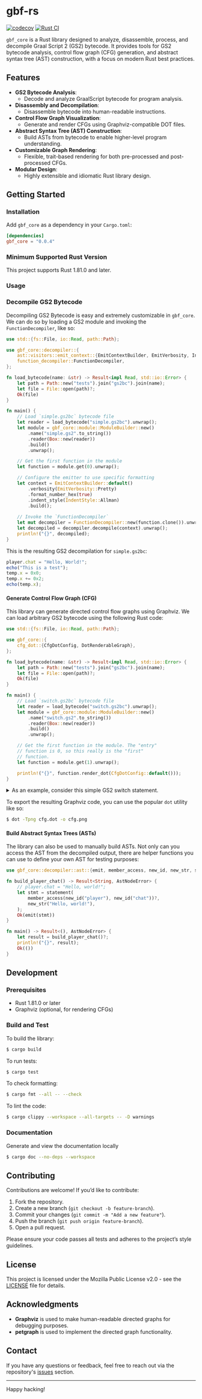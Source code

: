 # gbf-rs
[![codecov](https://codecov.io/gh/Preagonal/gbf-rs/graph/badge.svg?token=V66BCXQ5IX)](https://codecov.io/gh/Preagonal/gbf-rs)
[![Rust CI](https://github.com/cernec1999/gbf-rs/actions/workflows/rust-ci.yml/badge.svg)](https://github.com/cernec1999/gbf-rs/actions/workflows/rust-ci.yml)

`gbf_core` is a Rust library designed to analyze, disassemble, process, and decompile Graal Script 2 (GS2) bytecode. It provides tools for GS2 bytecode analysis, control flow graph (CFG) generation, and abstract syntax tree (AST) construction, with a focus on modern Rust best practices.

## Features

- **GS2 Bytecode Analysis**:
  - Decode and analyze GraalScript bytecode for program analysis.
- **Disassembly and Decompilation**:
  - Disassemble bytecode into human-readable instructions.
- **Control Flow Graph Visualization**:
  - Generate and render CFGs using Graphviz-compatible DOT files.
- **Abstract Syntax Tree (AST) Construction**:
  - Build ASTs from bytecode to enable higher-level program understanding.
- **Customizable Graph Rendering**:
  - Flexible, trait-based rendering for both pre-processed and post-processed CFGs.
- **Modular Design**:
  - Highly extensible and idiomatic Rust library design.

## Getting Started

### Installation

Add `gbf_core` as a dependency in your `Cargo.toml`:

```toml
[dependencies]
gbf_core = "0.0.4"
```

### Minimum Supported Rust Version
This project supports Rust 1.81.0 and later.

### Usage

### Decompile GS2 Bytecode

Decompiling GS2 Bytecode is easy and extremely customizable in `gbf_core`. We can do so by loading a GS2 module and invoking the `FunctionDecompiler`, like so:

```rs
use std::{fs::File, io::Read, path::Path};

use gbf_core::decompiler::{
    ast::visitors::emit_context::{EmitContextBuilder, EmitVerbosity, IndentStyle},
    function_decompiler::FunctionDecompiler,
};

fn load_bytecode(name: &str) -> Result<impl Read, std::io::Error> {
    let path = Path::new("tests").join("gs2bc").join(name);
    let file = File::open(path)?;
    Ok(file)
}

fn main() {
    // Load `simple.gs2bc` bytecode file
    let reader = load_bytecode("simple.gs2bc").unwrap();
    let module = gbf_core::module::ModuleBuilder::new()
        .name("simple.gs2".to_string())
        .reader(Box::new(reader))
        .build()
        .unwrap();

    // Get the first function in the module
    let function = module.get(0).unwrap();

    // Configure the emitter to use specific formatting
    let context = EmitContextBuilder::default()
        .verbosity(EmitVerbosity::Pretty)
        .format_number_hex(true)
        .indent_style(IndentStyle::Allman)
        .build();
    
    // Invoke the `FunctionDecompiler`
    let mut decompiler = FunctionDecompiler::new(function.clone()).unwrap();
    let decompiled = decompiler.decompile(context).unwrap();
    println!("{}", decompiled);
}
```

This is the resulting GS2 decompilation for `simple.gs2bc`:

```js
player.chat = "Hello, World!";
echo("This is a test");
temp.x = 0x0;
temp.x += 0x2;
echo(temp.x);
```

#### Generate Control Flow Graph (CFG)

This library can generate directed control flow graphs using Graphviz. We can load arbitrary GS2 bytecode using the following Rust code:

```rs
use std::{fs::File, io::Read, path::Path};

use gbf_core::{
    cfg_dot::{CfgDotConfig, DotRenderableGraph},
};

fn load_bytecode(name: &str) -> Result<impl Read, std::io::Error> {
    let path = Path::new("tests").join("gs2bc").join(name);
    let file = File::open(path)?;
    Ok(file)
}

fn main() {
    // Load `switch.gs2bc` bytecode file
    let reader = load_bytecode("switch.gs2bc").unwrap();
    let module = gbf_core::module::ModuleBuilder::new()
        .name("switch.gs2".to_string())
        .reader(Box::new(reader))
        .build()
        .unwrap();

    // Get the first function in the module. The "entry"
    // function is 0, so this really is the "first"
    // function.
    let function = module.get(1).unwrap();

    println!("{}", function.render_dot(CfgDotConfig::default()));
}
```

<details> 
  <summary>As an example, consider this simple GS2 switch statement.</summary>

  ```js
  function switchWithMultipleCasesPerNode() {
      temp.server = "classicplus";
      switch (temp.server) {
          case "classic":
          case "classicplus":
              this.loginserver = "loginclassic1.graalonline.com:14900";
              break;
          case "delteria":
          case "delteriaplus":
              this.loginserver = "logindelteria1.graalonline.com:14900";
              break;
          case "foo":
              this.loginserver = "loginfoo1.graalonline.com:14900";
              break;
          default:
              this.loginserver = "loginserver.graalonline.com:14900";
              break;
      }
      temp.i = this.loginserver.pos(":");
      this.loginhost = this.loginserver.substring(0, temp.i);
      this.loginport = this.loginserver.substring(temp.i + 1, 255);
  }
  ```

  The resulting Graphviz code that `gbf_core` generates will look like this when exported:
  ![Switch CFG](./docs/switch.svg)
</details>

To export the resulting Graphviz code, you can use the popular `dot` utility like so:

```sh
$ dot -Tpng cfg.dot -o cfg.png
```

#### Build Abstract Syntax Trees (ASTs)

The library can also be used to manually build ASTs. Not only can you access the AST from the decompiled output, there are helper functions you can use to define your own AST for testing purposes:

```rs
use gbf_core::decompiler::ast::{emit, member_access, new_id, new_str, statement, AstNodeError};

fn build_player_chat() -> Result<String, AstNodeError> {
    // player.chat = "Hello, world!";
    let stmt = statement(
        member_access(new_id("player"), new_id("chat"))?,
        new_str("Hello, world!"),
    );
    Ok(emit(stmt))
}

fn main() -> Result<(), AstNodeError> {
    let result = build_player_chat()?;
    println!("{}", result);
    Ok(())
}
```

## Development

### Prerequisites

- Rust 1.81.0 or later
- Graphviz (optional, for rendering CFGs)

### Build and Test

To build the library:

```bash
$ cargo build
```

To run tests:

```bash
$ cargo test
```

To check formatting:

```bash
$ cargo fmt --all -- --check
```

To lint the code:

```bash
$ cargo clippy --workspace --all-targets -- -D warnings
```

### Documentation

Generate and view the documentation locally

```bash
$ cargo doc --no-deps --workspace
```

## Contributing

Contributions are welcome! If you’d like to contribute:

1. Fork the repository.
2. Create a new branch (`git checkout -b feature-branch`).
3. Commit your changes (`git commit -m "Add a new feature"`).
4. Push the branch (`git push origin feature-branch`).
5. Open a pull request.

Please ensure your code passes all tests and adheres to the project’s style guidelines.

## License

This project is licensed under the Mozilla Public License v2.0 - see the [LICENSE](LICENSE) file for details.

## Acknowledgments

- **Graphviz** is used to make human-readable directed graphs for debugging purposes.
- **petgraph** is used to implement the directed graph functionality.

## Contact

If you have any questions or feedback, feel free to reach out via the repository's [issues](https://github.com/cernec1999/gbf-rs/issues) section.

---

Happy hacking!
